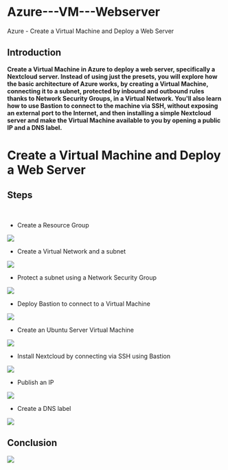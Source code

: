 # Azure---VM---Webserver

Azure - Create a Virtual Machine and Deploy a Web Server

## Introduction

<b>Create a Virtual Machine in Azure to deploy a web server, specifically a Nextcloud server. Instead of using just the presets, you will explore how the basic architecture of Azure works, by creating a Virtual Machine, connecting it to a subnet, protected by inbound and outbound rules thanks to Network Security Groups, in a Virtual Network. You'll also learn how to use Bastion to connect to the machine via SSH, without exposing an external port to the Internet, and then installing a simple Nextcloud server and make the Virtual Machine available to you by opening a public IP and a DNS label.
</b>



# Create a Virtual Machine and Deploy a Web Server



## Steps

<br/>

- Create a Resource Group

<img src="https://i.imgur.com/4RZCYVV.png">
  
- Create a Virtual Network and a subnet

<img src="https://i.imgur.com/LuHhr21.png">
  
- Protect a subnet using a Network Security Group

<img src="https://i.imgur.com/TDccB3l.png">

- Deploy Bastion to connect to a Virtual Machine

<img src="https://i.imgur.com/WiH7Rx2.png">
  
- Create an Ubuntu Server Virtual Machine

<img src="https://i.imgur.com/hTpltO4.png">

- Install Nextcloud by connecting via SSH using Bastion

<img src="https://i.imgur.com/M1YVTMK.png">
  
- Publish an IP

<img src="https://i.imgur.com/JtDWqcj.png">
  
- Create a DNS label

<img src="https://i.imgur.com/wDgCb1L.png">
  
<br />

## Conclusion

<img src="https://d15cw65ipctsrr.cloudfront.net/ac/5ca9597ce94876bb68a6713fedd753/azurevmtask7.png">
